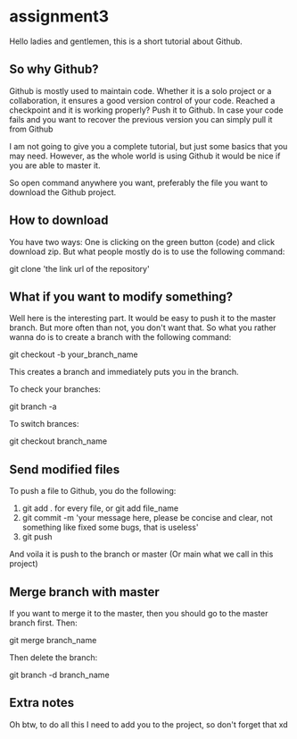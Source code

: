 # assignment3

Hello ladies and gentlemen, this is a short tutorial about Github. 

## So why Github? 
Github is mostly used to maintain code. Whether it is a solo project or a collaboration, it ensures a good version control of your code. Reached a checkpoint 
and it is working properly? Push it to Github. In case your code fails and you want to recover the previous version you can simply pull it from Github 

I am not going to give you a complete tutorial, but just some basics that you may need. However, as the whole world is using Github it would be nice if you 
are able to master it. 

So open command anywhere you want, preferably the file you want to download the Github project.

## How to download 
You have two ways: One is clicking on the green button (code) and click download zip. But what people mostly do is to use the following command: 

git clone 'the link url of the repository'

## What if you want to modify something? 
Well here is the interesting part. It would be easy to push it to the master branch. But more often than not, you don't want that. So what you rather wanna do is to create a
branch with the following command: 

git checkout -b your_branch_name

This creates a branch and immediately puts you in the branch. 

To check your branches: 

git branch -a

To switch brances: 

git checkout branch_name 

## Send modified files 
To push a file to Github, you do the following: 

1) git add . for every file, or git add file_name
2) git commit -m 'your message here, please be concise and clear, not something like fixed some bugs, that is useless'
3) git push 

And voila it is push to the branch or master (Or main what we call in this project)

## Merge branch with master
If you want to merge it to the master, then you should go to the master branch first. Then: 

git merge branch_name 

Then delete the branch:

git branch -d branch_name

## Extra notes
Oh btw, to do all this I need to add you to the project, so don't forget that xd
